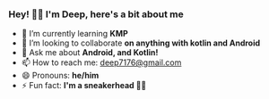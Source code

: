 ### Hey! 👋🏽 I'm Deep, here's a bit about me

- 🌱 I’m currently learning **KMP**
- 👯 I’m looking to collaborate **on anything with kotlin and Android**
- 💬 Ask me about **Android, and Kotlin!**
- 📫 How to reach me: deep7176@gmail.com
- 😄 Pronouns: **he/him**
- ⚡ Fun fact: **I'm a sneakerhead 👟👞**
